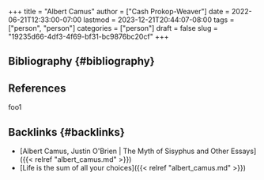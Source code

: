 +++
title = "Albert Camus"
author = ["Cash Prokop-Weaver"]
date = 2022-06-21T12:33:00-07:00
lastmod = 2023-12-21T20:44:07-08:00
tags = ["person", "person"]
categories = ["person"]
draft = false
slug = "19235d66-4df3-4f69-bf31-bc9876bc20cf"
+++

## Bibliography {#bibliography}

## References

<style>.csl-entry{text-indent: -1.5em; margin-left: 1.5em;}</style><div class="csl-bib-body">
</div>

foo1


## Backlinks {#backlinks}

-   [Albert Camus, Justin O'Brien | The Myth of Sisyphus and Other Essays]({{< relref "albert_camus.md" >}})
-   [Life is the sum of all your choices]({{< relref "albert_camus.md" >}})
